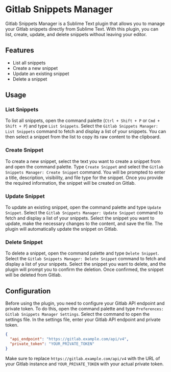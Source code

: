 # Gitlab Snippets Manager

Gitlab Snippets Manager is a Sublime Text plugin that allows you to manage your Gitlab snippets directly from Sublime Text. With this plugin, you can list, create, update, and delete snippets without leaving your editor.

## Features

- List all snippets
- Create a new snippet
- Update an existing snippet
- Delete a snippet

## Usage

### List Snippets

To list all snippets, open the command palette (`Ctrl + Shift + P` or `Cmd + Shift + P`) and type `List Snippets`. Select the `Gitlab Snippets Manager: List Snippets` command to fetch and display a list of your snippets. You can then select a snippet from the list to copy its raw content to the clipboard.

### Create Snippet

To create a new snippet, select the text you want to create a snippet from and open the command palette. Type `Create Snippet` and select the `Gitlab Snippets Manager: Create Snippet` command. You will be prompted to enter a title, description, visibility, and file type for the snippet. Once you provide the required information, the snippet will be created on Gitlab.

### Update Snippet

To update an existing snippet, open the command palette and type `Update Snippet`. Select the `Gitlab Snippets Manager: Update Snippet` command to fetch and display a list of your snippets. Select the snippet you want to update, make the necessary changes to the content, and save the file. The plugin will automatically update the snippet on Gitlab.

### Delete Snippet

To delete a snippet, open the command palette and type `Delete Snippet`. Select the `Gitlab Snippets Manager: Delete Snippet` command to fetch and display a list of your snippets. Select the snippet you want to delete, and the plugin will prompt you to confirm the deletion. Once confirmed, the snippet will be deleted from Gitlab.

## Configuration

Before using the plugin, you need to configure your Gitlab API endpoint and private token. To do this, open the command palette and type `Preferences: Gitlab Snippets Manager Settings`. Select the command to open the settings file. In the settings file, enter your Gitlab API endpoint and private token.

```json
{
  "api_endpoint": "https://gitlab.example.com/api/v4",
  "private_token": "YOUR_PRIVATE_TOKEN"
}
```

Make sure to replace `https://gitlab.example.com/api/v4` with the URL of your Gitlab instance and `YOUR_PRIVATE_TOKEN` with your actual private token.

